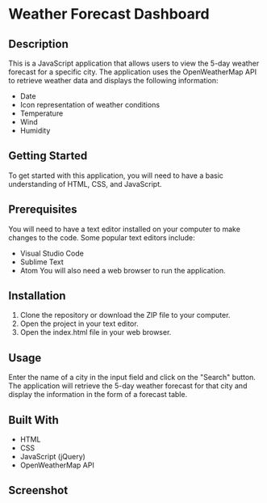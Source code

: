 # Weather Forecast Dashboard

## Description
This is a JavaScript application that allows users to view the 5-day weather forecast for a specific city. The application uses the OpenWeatherMap API to retrieve weather data and displays the following information:

- Date
- Icon representation of weather conditions
- Temperature
- Wind
- Humidity

## Getting Started
To get started with this application, you will need to have a basic understanding of HTML, CSS, and JavaScript.

## Prerequisites
You will need to have a text editor installed on your computer to make changes to the code. Some popular text editors include:

- Visual Studio Code
- Sublime Text
- Atom
You will also need a web browser to run the application.

## Installation
1. Clone the repository or download the ZIP file to your computer.
2. Open the project in your text editor.
3. Open the index.html file in your web browser.

## Usage
Enter the name of a city in the input field and click on the "Search" button.
The application will retrieve the 5-day weather forecast for that city and display the information in the form of a forecast table.
## Built With
- HTML
- CSS
- JavaScript (jQuery)
- OpenWeatherMap API

## Screenshot




